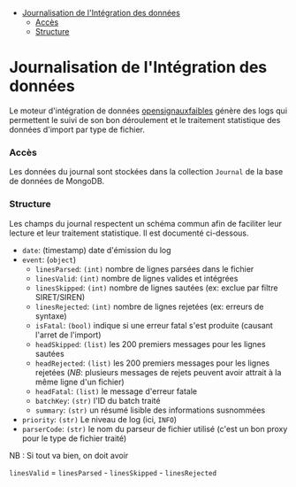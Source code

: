 <!-- START doctoc generated TOC please keep comment here to allow auto update -->
<!-- DON'T EDIT THIS SECTION, INSTEAD RE-RUN doctoc TO UPDATE -->

- [Journalisation de l'Intégration des données](#journalisation-de-lint%C3%A9gration-des-donn%C3%A9es)
  - [Accès](#acc%C3%A8s)
  - [Structure](#structure)

<!-- END doctoc generated TOC please keep comment here to allow auto update -->

# Journalisation de l'Intégration des données

Le moteur d'intégration de données [opensignauxfaibles](https://github.com/signaux-faibles/opensignauxfaibles) génère des logs qui permettent le suivi de son bon déroulement et le traitement statistique des données d'import par type de fichier.

### Accès

Les données du journal sont stockées dans la collection `Journal` de la base de données de MongoDB.

### Structure

Les champs du journal respectent un schéma commun afin de faciliter leur lecture et leur traitement statistique. Il est documenté ci-dessous.

- `date`: (timestamp) date d'émission du log
- `event`: (`object`)
  - `linesParsed`: `(int)` nombre de lignes parsées dans le fichier
  - `linesValid`: `(int)` nombre de lignes valides et intégrées
  - `linesSkipped`: `(int)` nombre de lignes sautées (ex: exclue par filtre SIRET/SIREN)
  - `linesRejected`: `(int)` nombre de lignes rejetées (ex: erreurs de syntaxe)
  - `isFatal`: `(bool)` indique si une erreur fatal s'est produite (causant l'arret de l'import)
  - `headSkipped`: `(list)` les 200 premiers messages pour les lignes sautées
  - `headRejected`: `(list)` les 200 premiers messages pour les lignes rejetées (_NB_: plusieurs messages de rejets peuvent avoir attrait à la même ligne d'un fichier)
  - `headFatal`: `(list)` le message d'erreur fatale
  - `batchKey`: `(str)` l'ID du batch traité
  - `summary`: `(str)` un résumé lisible des informations susnommées
- `priority`: `(str)` Le niveau de log (ici, `INFO`)
- `parserCode`: `(str)` le nom du parseur de fichier utilisé (c'est un bon proxy pour le type de fichier traité)

NB : Si tout va bien, on doit avoir

`linesValid` = `linesParsed` - `linesSkipped` - `linesRejected`
